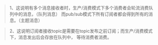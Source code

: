 > 1、这说明有多个消息接收者时，生产/消费模式下多个消费者会轮流消费队列中的消息，（队列消息）
而pub/sub模式下所有订阅者都会得到所有的消息。（主题消息）

> 2、这说明订阅者接收topic是需要在topic发布之前订阅；而生产/消费模式下，消息发出后会存放在队列中，
等待消费者消费。